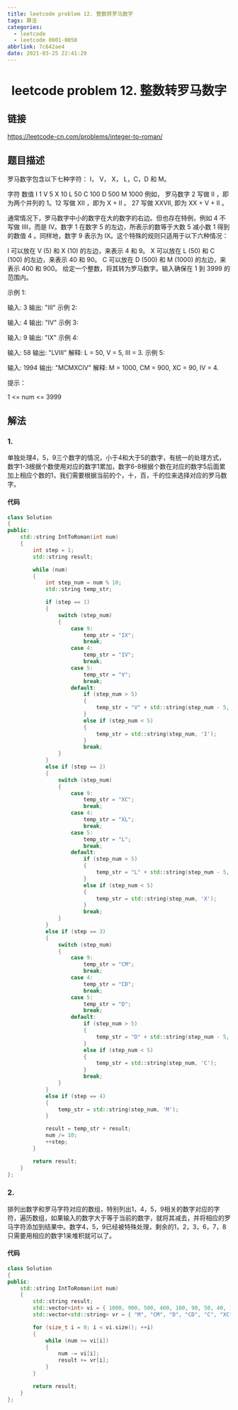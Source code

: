 ```yaml
---
title: leetcode problem 12. 整数转罗马数字
tags: 算法
categories:
  - leetcode
  - leetcode 0001-0050
abbrlink: 7c642ae4
date: 2021-03-25 22:41:29
---
```


# <center>leetcode problem 12. 整数转罗马数字</center>

## 链接

https://leetcode-cn.com/problems/integer-to-roman/



## 题目描述

罗马数字包含以下七种字符： I， V， X， L，C，D 和 M。

字符          数值
I             1
V             5
X             10
L             50
C             100
D             500
M             1000
例如， 罗马数字 2 写做 II ，即为两个并列的 1。12 写做 XII ，即为 X + II 。 27 写做  XXVII, 即为 XX + V + II 。

通常情况下，罗马数字中小的数字在大的数字的右边。但也存在特例，例如 4 不写做 IIII，而是 IV。数字 1 在数字 5 的左边，所表示的数等于大数 5 减小数 1 得到的数值 4 。同样地，数字 9 表示为 IX。这个特殊的规则只适用于以下六种情况：

I 可以放在 V (5) 和 X (10) 的左边，来表示 4 和 9。
X 可以放在 L (50) 和 C (100) 的左边，来表示 40 和 90。 
C 可以放在 D (500) 和 M (1000) 的左边，来表示 400 和 900。
给定一个整数，将其转为罗马数字。输入确保在 1 到 3999 的范围内。

 

示例 1:

输入: 3
输出: \"III\"
示例 2:

输入: 4
输出: \"IV\"
示例 3:

输入: 9
输出: \"IX\"
示例 4:

输入: 58
输出: \"LVIII\"
解释: L = 50, V = 5, III = 3.
示例 5:

输入: 1994
输出: \"MCMXCIV\"
解释: M = 1000, CM = 900, XC = 90, IV = 4.


提示：

1 <= num <= 3999



## 解法

### 1.

单独处理4，5，9三个数字的情况，小于4和大于5的数字，有统一的处理方式，数字1-3根据个数使用对应的数字1累加，数字6-8根据个数在对应的数字5后面累加上相应个数的1，我们需要根据当前的个，十，百，千的位来选择对应的罗马数字。

#### 代码

```c++
class Solution
{
public:
    std::string IntToRoman(int num)
    {
        int step = 1;
        std::string result;

        while (num)
        {
            int step_num = num % 10;
            std::string temp_str;

            if (step == 1)
            {
                switch (step_num)
                {
                    case 9:
                        temp_str = "IX";
                        break;
                    case 4:
                        temp_str = "IV";
                        break;
                    case 5:
                        temp_str = "V";
                        break;
                    default:
                        if (step_num > 5)
                        {
                            temp_str = "V" + std::string(step_num - 5, 'I');
                        }
                        else if (step_num < 5)
                        {
                            temp_str = std::string(step_num, 'I');
                        }
                        break;
                }
            }
            else if (step == 2)
            {
                switch (step_num)
                {
                    case 9:
                        temp_str = "XC";
                        break;
                    case 4:
                        temp_str = "XL";
                        break;
                    case 5:
                        temp_str = "L";
                        break;
                    default:
                        if (step_num > 5)
                        {
                            temp_str = "L" + std::string(step_num - 5, 'X');
                        }
                        else if (step_num < 5)
                        {
                            temp_str = std::string(step_num, 'X');
                        }
                        break;
                }
            }
            else if (step == 3)
            {
                switch (step_num)
                {
                    case 9:
                        temp_str = "CM";
                        break;
                    case 4:
                        temp_str = "CD";
                        break;
                    case 5:
                        temp_str = "D";
                        break;
                    default:
                        if (step_num > 5)
                        {
                            temp_str = "D" + std::string(step_num - 5, 'C');
                        }
                        else if (step_num < 5)
                        {
                            temp_str = std::string(step_num, 'C');
                        }
                        break;
                }
            }
            else if (step == 4)
            {
                temp_str = std::string(step_num, 'M');
            }

            result = temp_str + result;
            num /= 10;
            ++step;
        }

        return result;
    }
};
```

### 2.

排列出数字和罗马字符对应的数组，特别列出1，4，5，9相关的数字对应的字符，遍历数组，如果输入的数字大于等于当前的数字，就将其减去，并将相应的罗马字符添加到结果中。数字4，5，9已经被特殊处理，剩余的1，2，3，6，7，8只需要用相应的数字1来堆积就可以了。

#### 代码

```c++
class Solution
{
public:
    std::string IntToRoman(int num)
    {
        std::string result;
        std::vector<int> vi = { 1000, 900, 500, 400, 100, 90, 50, 40, 10, 9, 5, 4, 1 };
        std::vector<std::string> vr = { "M", "CM", "D", "CD", "C", "XC", "L", "XL", "X", "IX", "V", "IV", "I" };

        for (size_t i = 0; i < vi.size(); ++i)
        {
            while (num >= vi[i])
            {
                num -= vi[i];
                result += vr[i];
            }
        }

        return result;
    }
};
```

